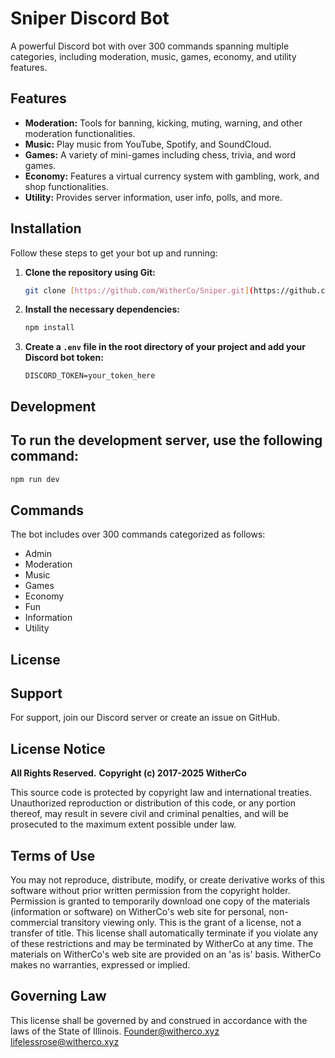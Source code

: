 # Sniper Discord Bot

A powerful Discord bot with over 300 commands spanning multiple categories, including moderation, music, games, economy, and utility features.

## Features

* **Moderation:** Tools for banning, kicking, muting, warning, and other moderation functionalities.
* **Music:** Play music from YouTube, Spotify, and SoundCloud.
* **Games:** A variety of mini-games including chess, trivia, and word games.
* **Economy:** Features a virtual currency system with gambling, work, and shop functionalities.
* **Utility:** Provides server information, user info, polls, and more.

## Installation

Follow these steps to get your bot up and running:

1.  **Clone the repository using Git:**
    ```bash
    git clone [https://github.com/WitherCo/Sniper.git](https://github.com/WitherCo/Sniper.git)
    ```
2.  **Install the necessary dependencies:**
    ```bash
    npm install
    ```
3.  **Create a `.env` file in the root directory of your project and add your Discord bot token:**
    ```code
    DISCORD_TOKEN=your_token_here
    ```

## Development

## To run the development server, use the following command:

```bash
npm run dev
```

## Commands

The bot includes over 300 commands categorized as follows:

* Admin
* Moderation
* Music
* Games
* Economy
* Fun
* Information
* Utility

## License

## Support

For support, join our Discord server or create an issue on GitHub.

## License Notice

**All Rights Reserved.**
**Copyright (c) 2017-2025 WitherCo**

This source code is protected by copyright law and international treaties. Unauthorized reproduction or distribution of this code, or any portion thereof, may result in severe civil and criminal penalties, and will be prosecuted to the maximum extent possible under law.

## Terms of Use

You may not reproduce, distribute, modify, or create derivative works of this software without prior written permission from the copyright holder.
Permission is granted to temporarily download one copy of the materials (information or software) on WitherCo's web site for personal, non-commercial transitory viewing only. This is the grant of a license, not a transfer of title.
This license shall automatically terminate if you violate any of these restrictions and may be terminated by WitherCo at any time.
The materials on WitherCo's web site are provided on an 'as is' basis. WitherCo makes no warranties, expressed or implied.

## Governing Law

This license shall be governed by and construed in accordance with the laws of the State of Illinois.
Founder@witherco.xyz
lifelessrose@witherco.xyz